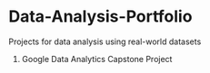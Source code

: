 # Data-Analysis-Portfolio
Projects for data analysis using real-world datasets

1. Google Data Analytics Capstone Project
